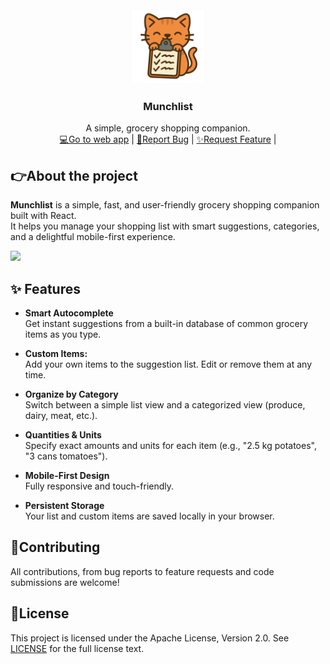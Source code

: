 <!-- PROJECT LOGO -->
<br />
<div align="center">
  <a href="https://github.com/Mozzo1000/munchlist">
    <img src="public/favicon.png" height="120px" width="120px"/>
  </a>

<h3 align="center">Munchlist</h3>

  <p align="center">
    A simple, grocery shopping companion.
    <br />
    <a href="https://demo.booklogr.app">💻Go to web app</a> |
    <a href="https://github.com/Mozzo1000/munchlist/issues">🐞Report Bug</a> |
    <a href="https://github.com/Mozzo1000/munchlist/issues">✨Request Feature</a> |
  </p>
</div>

## 👉About the project

**Munchlist** is a simple, fast, and user-friendly grocery shopping companion built with React.  
It helps you manage your shopping list with smart suggestions, categories, and a delightful mobile-first experience.

<img src="assets/library.png" />

## ✨ Features

- **Smart Autocomplete**  
  Get instant suggestions from a built-in database of common grocery items as you type.

- **Custom Items:**  
  Add your own items to the suggestion list. Edit or remove them at any time.

- **Organize by Category**  
  Switch between a simple list view and a categorized view (produce, dairy, meat, etc.).

- **Quantities & Units**  
  Specify exact amounts and units for each item (e.g., "2.5 kg potatoes", "3 cans tomatoes").

- **Mobile-First Design**  
  Fully responsive and touch-friendly.

- **Persistent Storage**  
  Your list and custom items are saved locally in your browser.

## 🙌Contributing

All contributions, from bug reports to feature requests and code submissions are welcome!

## 🧾License

This project is licensed under the Apache License, Version 2.0. See [LICENSE](LICENSE) for the full license text.
